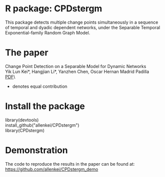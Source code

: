 # R package: CPDstergm
This package detects multiple change points simultaneously in a sequence of temporal and dyadic dependent networks, under the Separable Temporal Exponential-family Random Graph Model.

# The paper
Change Point Detection on a Separable Model for Dynamic Networks\
Yik Lun Kei\*, Hangjian Li\*, Yanzhen Chen, Oscar Hernan Madrid Padilla\
[PDF](https://arxiv.org/pdf/2303.17642.pdf)\\
* denotes equal contribution

# Install the package
library(devtools)\
install_github("allenkei/CPDstergm")\
library(CPDstergm)

# Demonstration
The code to reproduce the results in the paper can be found at:
https://github.com/allenkei/CPDstergm_demo
